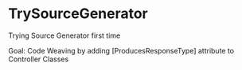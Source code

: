 # TrySourceGenerator
Trying Source Generator first time

Goal: Code Weaving by adding [ProducesResponseType] attribute to Controller Classes
